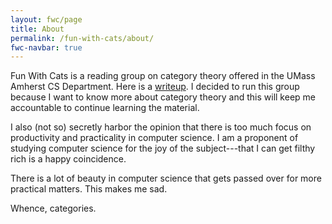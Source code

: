 ```yaml
---
layout: fwc/page
title: About
permalink: /fun-with-cats/about/
fwc-navbar: true
---
```


Fun With Cats is a reading group on category theory offered in the UMass Amherst
CS Department. Here is a [writeup](/materials/fwc-writeup.pdf). I decided to run
this group because I want to know more about category theory and this will keep
me accountable to continue learning the material.

I also (not so) secretly harbor the opinion that there is too much focus on
productivity and practicality in computer science. I am a proponent of studying
computer science for the joy of the subject---that I can get filthy rich is a
happy coincidence.

There is a lot of beauty in computer science that gets passed over for more
practical matters. This makes me sad.

Whence, categories.
